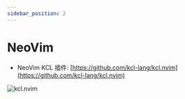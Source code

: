 ```yaml
---
sidebar_position: 2
---
```


# NeoVim

- NeoVim KCL 插件: [https://github.com/kcl-lang/kcl.nvim](https://github.com/kcl-lang/kcl.nvim)

![kcl.nvim](/img/docs/tools/Ide/neovim/overview.png)
